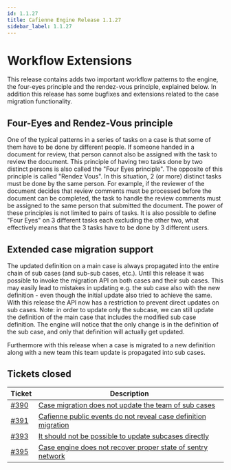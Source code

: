 ```yaml
---
id: 1.1.27
title: Cafienne Engine Release 1.1.27
sidebar_label: 1.1.27
---
```


# Workflow Extensions

This release contains adds two important workflow patterns to the engine, the four-eyes principle and the rendez-vous principle, explained below.
In addition this release has some bugfixes and extensions related to the case migration functionality.

## Four-Eyes and Rendez-Vous principle

One of the typical patterns in a series of tasks on a case is that some of them have to be done by different people. If someone handed in a document for review, that person cannot also be assigned with the task to review the document.
This principle of having two tasks done by two distinct persons is also called the "Four Eyes principle".
The opposite of this principle is called "Rendez Vous". In this situation, 2 (or more) distinct tasks must be done by the same person. For example, if the reviewer of the document decides that review comments must be processed before the document can be completed, the task to handle the review comments must be assigned to the same person that submitted the document.
The power of these principles is not limited to pairs of tasks. It is also possible to define "Four Eyes" on 3 different tasks each excluding the other two, what effectively means that the 3 tasks have to be done by 3 different users.

## Extended case migration support

The updated definition on a main case is always propagated into the entire chain of sub cases (and sub-sub cases, etc.).
Until this release it was possible to invoke the migration API on both cases and their sub cases. This may easily lead to mistakes in updating e.g. the sub case also with the new definition - even though the initial update also tried to achieve the same.
With this release the API now has a restriction to prevent direct updates on sub cases.
Note: in order to update only the subcase, we can still update the definition of the main case that includes the modified sub case definition.
The engine will notice that the only change is in the definition of the sub case, and only that definition will actually get updated.

Furthermore with this release when a case is migrated to a new definition along with a new team this team update is propagated into sub cases.

## Tickets closed

| Ticket   | Description |
|----------|-------------|
| [#390](https://github.com/cafienne/cafienne-engine/issues/390) | [Case migration does not update the team of sub cases](https://github.com/cafienne/cafienne-engine/issues/390)
| [#391](https://github.com/cafienne/cafienne-engine/issues/391) | [Cafienne public events do not reveal case definition migration](https://github.com/cafienne/cafienne-engine/issues/391)
| [#393](https://github.com/cafienne/cafienne-engine/issues/393) | [It should not be possible to update subcases directly](https://github.com/cafienne/cafienne-engine/issues/393)
| [#395](https://github.com/cafienne/cafienne-engine/issues/395) | [Case engine does not recover proper state of sentry network](https://github.com/cafienne/cafienne-engine/issues/395)
